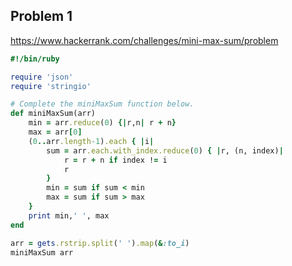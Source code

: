 ## Problem 1
https://www.hackerrank.com/challenges/mini-max-sum/problem

```ruby
#!/bin/ruby

require 'json'
require 'stringio'

# Complete the miniMaxSum function below.
def miniMaxSum(arr)
    min = arr.reduce(0) {|r,n| r + n}
    max = arr[0]
    (0..arr.length-1).each { |i| 
        sum = arr.each.with_index.reduce(0) { |r, (n, index)|
            r = r + n if index != i
            r
        }
        min = sum if sum < min
        max = sum if sum > max
    }
    print min,' ', max
end

arr = gets.rstrip.split(' ').map(&:to_i)
miniMaxSum arr
```
